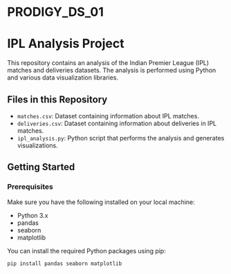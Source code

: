 # PRODIGY_DS_01

# IPL Analysis Project

This repository contains an analysis of the Indian Premier League (IPL) matches and deliveries datasets. The analysis is performed using Python and various data visualization libraries.

## Files in this Repository

- `matches.csv`: Dataset containing information about IPL matches.
- `deliveries.csv`: Dataset containing information about deliveries in IPL matches.
- `ipl_analysis.py`: Python script that performs the analysis and generates visualizations.

## Getting Started

### Prerequisites

Make sure you have the following installed on your local machine:

- Python 3.x
- pandas
- seaborn
- matplotlib

You can install the required Python packages using pip:

```sh
pip install pandas seaborn matplotlib
